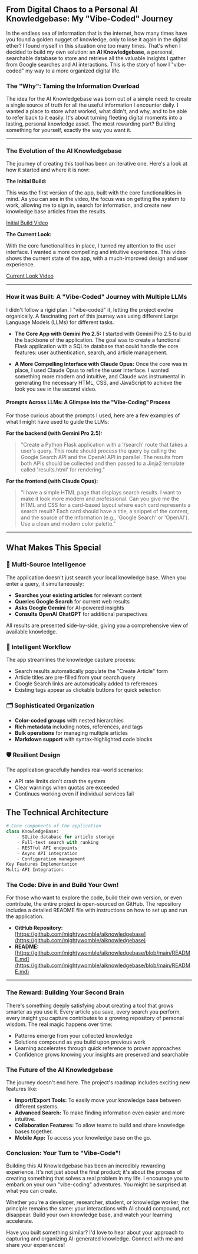 ## From Digital Chaos to a Personal AI Knowledgebase: My "Vibe-Coded" Journey

In the endless sea of information that is the internet, how many times have you found a golden nugget of knowledge, only to lose it again in the digital ether? I found myself in this situation one too many times. That's when I decided to build my own solution: an **AI Knowledgebase**, a personal, searchable database to store and retrieve all the valuable insights I gather from Google searches and AI interactions. This is the story of how I "vibe-coded" my way to a more organized digital life.

### The "Why": Taming the Information Overload

The idea for the AI Knowledgebase was born out of a simple need: to create a single source of truth for all the useful information I encounter daily. I wanted a place to store what worked, what didn't, and why, and to be able to refer back to it easily. It's about turning fleeting digital moments into a lasting, personal knowledge asset. The most rewarding part? Building something for yourself, exactly the way you want it.

---

### The Evolution of the AI Knowledgebase

The journey of creating this tool has been an iterative one. Here's a look at how it started and where it is now:

**The Initial Build:**

This was the first version of the app, built with the core functionalities in mind. As you can see in the video, the focus was on getting the system to work, allowing me to sign in, search for information, and create new knowledge base articles from the results.

[Initial Build Video](https://www.youtube.com/watch?v=LTDfi7pieuI&t=9s)

**The Current Look:**

With the core functionalities in place, I turned my attention to the user interface. I wanted a more compelling and intuitive experience. This video shows the current state of the app, with a much-improved design and user experience.

[Current Look Video](https://www.youtube.com/watch?v=P1NB0IO2wQs)

---

### How it was Built: A "Vibe-Coded" Journey with Multiple LLMs

I didn't follow a rigid plan. I "vibe-coded" it, letting the project evolve organically. A fascinating part of this journey was using different Large Language Models (LLMs) for different tasks.

* **The Core App with Gemini Pro 2.5:** I started with Gemini Pro 2.5 to build the backbone of the application. The goal was to create a functional Flask application with a SQLite database that could handle the core features: user authentication, search, and article management.

* **A More Compelling Interface with Claude Opus:** Once the core was in place, I used Claude Opus to refine the user interface. I wanted something more modern and intuitive, and Claude was instrumental in generating the necessary HTML, CSS, and JavaScript to achieve the look you see in the second video.

#### Prompts Across LLMs: A Glimpse into the "Vibe-Coding" Process

For those curious about the prompts I used, here are a few examples of what I might have used to guide the LLMs:

**For the backend (with Gemini Pro 2.5):**

> "Create a Python Flask application with a '/search' route that takes a user's query. This route should process the query by calling the Google Search API and the OpenAI API in parallel. The results from both APIs should be collected and then passed to a Jinja2 template called 'results.html' for rendering."

**For the frontend (with Claude Opus):**

> "I have a simple HTML page that displays search results. I want to make it look more modern and professional. Can you give me the HTML and CSS for a card-based layout where each card represents a search result? Each card should have a title, a snippet of the content, and the source of the information (e.g., 'Google Search' or 'OpenAI'). Use a clean and modern color palette."

---

## What Makes This Special

### 🧠 Multi-Source Intelligence
The application doesn't just search your local knowledge base. When you enter a query, it simultaneously:
- **Searches your existing articles** for relevant content
- **Queries Google Search** for current web results  
- **Asks Google Gemini** for AI-powered insights
- **Consults OpenAI ChatGPT** for additional perspectives

All results are presented side-by-side, giving you a comprehensive view of available knowledge.

### 🎯 Intelligent Workflow
The app streamlines the knowledge capture process:
- Search results automatically populate the "Create Article" form
- Article titles are pre-filled from your search query
- Google Search links are automatically added to references
- Existing tags appear as clickable buttons for quick selection

### 🗂️ Sophisticated Organization
- **Color-coded groups** with nested hierarchies
- **Rich metadata** including notes, references, and tags
- **Bulk operations** for managing multiple articles
- **Markdown support** with syntax-highlighted code blocks

### 🛡️ Resilient Design
The application gracefully handles real-world scenarios:
- API rate limits don't crash the system
- Clear warnings when quotas are exceeded
- Continues working even if individual services fail

## The Technical Architecture

```python
# Core components of the application
class KnowledgeBase:
    - SQLite database for article storage
    - Full-text search with ranking
    - RESTful API endpoints
    - Async API integration
    - Configuration management
Key Features Implementation
Multi-API Integration:
```

### The Code: Dive in and Build Your Own!

For those who want to explore the code, build their own version, or even contribute, the entire project is open-sourced on GitHub. The repository includes a detailed README file with instructions on how to set up and run the application.

* **GitHub Repository:** [https://github.com/mightywomble/aiknowledgebase](https://github.com/mightywomble/aiknowledgebase)
* **README:** [https://github.com/mightywomble/aiknowledgebase/blob/main/README.md](https://github.com/mightywomble/aiknowledgebase/blob/main/README.md)

---

### The Reward: Building Your Second Brain
There's something deeply satisfying about creating a tool that grows smarter as you use it. Every article you save, every search you perform, every insight you capture contributes to a growing repository of personal wisdom.
The real magic happens over time:

* Patterns emerge from your collected knowledge
* Solutions compound as you build upon previous work
* Learning accelerates through quick reference to proven approaches
* Confidence grows knowing your insights are preserved and searchable

### The Future of the AI Knowledgebase

The journey doesn't end here. The project's roadmap includes exciting new features like:

* **Import/Export Tools:** To easily move your knowledge base between different systems.
* **Advanced Search:** To make finding information even easier and more intuitive.
* **Collaboration Features:** To allow teams to build and share knowledge bases together.
* **Mobile App:** To access your knowledge base on the go.

### Conclusion: Your Turn to "Vibe-Code"!

Building this AI Knowledgebase has been an incredibly rewarding experience. It's not just about the final product; it's about the process of creating something that solves a real problem in my life. I encourage you to embark on your own "vibe-coding" adventures. You might be surprised at what you can create. 

Whether you're a developer, researcher, student, or knowledge worker, the principle remains the same: your interactions with AI should compound, not disappear. Build your own knowledge base, and watch your learning accelerate.

Have you built something similar? I'd love to hear about your approach to capturing and organizing AI-generated knowledge. Connect with me and share your experiences!